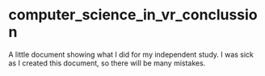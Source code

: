 # computer_science_in_vr_conclussion
A little document showing what I did for my independent study. I was sick as I created this document, so there will be many mistakes.
